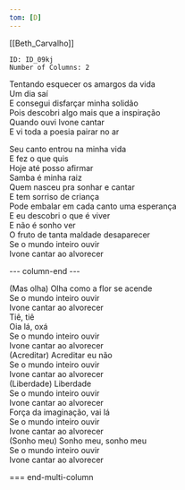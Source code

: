 ```yaml
---
tom: [D]
---
```


[[Beth_Carvalho]]

```start-multi-column
ID: ID_09kj
Number of Columns: 2
```

Tentando esquecer os amargos da vida  
Um dia saí  
E consegui disfarçar minha solidão  
Pois descobri algo mais que a inspiração  
Quando ouvi Ivone cantar  
E vi toda a poesia pairar no ar

Seu canto entrou na minha vida  
E fez o que quis  
Hoje até posso afirmar  
Samba é minha raiz  
Quem nasceu pra sonhar e cantar  
E tem sorriso de criança  
Pode embalar em cada canto uma esperança  
E eu descobri o que é viver  
E não é sonho ver  
O fruto de tanta maldade desaparecer  
Se o mundo inteiro ouvir  
Ivone cantar ao alvorecer  

--- column-end ---

(Mas olha) Olha como a flor se acende  
Se o mundo inteiro ouvir  
Ivone cantar ao alvorecer  
Tiê, tiê  
Oia lá, oxá  
Se o mundo inteiro ouvir  
Ivone cantar ao alvorecer  
(Acreditar) Acreditar eu não  
Se o mundo inteiro ouvir  
Ivone cantar ao alvorecer  
(Liberdade) Liberdade  
Se o mundo inteiro ouvir  
Ivone cantar ao alvorecer  
Força da imaginação, vai lá  
Se o mundo inteiro ouvir  
Ivone cantar ao alvorecer  
(Sonho meu) Sonho meu, sonho meu  
Se o mundo inteiro ouvir  
Ivone cantar ao alvorecer

=== end-multi-column
